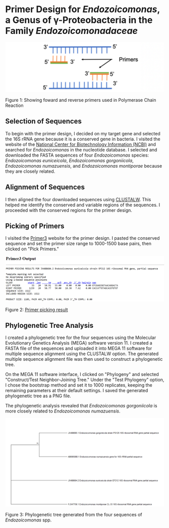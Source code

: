 # **Primer Design for *Endozoicomonas*, a Genus of γ-Proteobacteria in the Family *Endozoicomonadaceae***

![alt text](Primers.png)

Figure 1: Showing foward and reverse primers used in Polymerase Chain Reaction 

## **Selection of Sequences**

To begin with the primer design, I decided on my target gene and selected the 16S rRNA gene because it is a conserved gene in bacteria. I visited the website of the [ National Center for Biotechnology Information (NCBI)](https://www.ncbi.nlm.nih.gov/) and searched for *Endozoicomonas* in the nucleotide database. I selected and downloaded the FASTA sequences of four *Endozoicomonas* species: *Endozoicomonas* *euniceicola*, *Endozoicomonas* *gorgoniicola*, *Endozoicomonas* *numazuensis*, and *Endozoicomonas* *montiporae* because they are closely related.

## **Alignment of Sequences**

I then aligned the four downloaded sequences using  [CLUSTALW](https://www.genome.jp/tools-bin/clustalw). This helped me identify the conserved and variable regions of the sequences. I proceeded with the conserved regions for the primer design.

## **Picking of Primers**

I visited the [Primer3](https://primer3.ut.ee/) website for the primer design. I pasted the conserved sequence and set the primer size range to 1000-1500 base pairs, then clicked on "Pick Primers."

![alt text](<Primer picking result.png>)

Figure 2: [Primer picking result](https://primer3.ut.ee/cgi-bin/primer3/primer3web_results.cgi)

## **Phylogenetic Tree Analysis**

I created a phylogenetic tree for the four sequences using the Molecular Evolutionary Genetics Analysis (MEGA) software version 11.
I created a FASTA file of the sequences and uploaded it into MEGA 11 software for multiple sequence alignment using the CLUSTALW option. The generated multiple sequence alignment file was then used to construct a phylogenetic tree.

On the MEGA 11 software interface, I clicked on "Phylogeny" and selected "Construct/Test Neighbor-Joining Tree." Under the "Test Phylogeny" option, I chose the bootstrap method and set it to 1000 replicates, keeping the remaining parameters at their default settings. I saved the generated phylogenetic tree as a PNG file.

The phylogenetic analysis revealed that *Endozoicomonas gorgoniicola* is more closely related to *Endozoicomonas numazuensis*.

![alt text](<Phylogenetic tree for endozoicomonas sequences.png>)

Figure 3: Phylogenetic tree generated from the four sequences of *Endozoicomonas* spp.